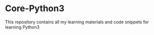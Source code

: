 # Core-Python3
This repository contains all my learning materials and code snippets for learning Python3
